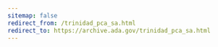 ```yaml
---
sitemap: false 
redirect_from: /trinidad_pca_sa.html 
redirect_to: https://archive.ada.gov/trinidad_pca_sa.html 
---
```


